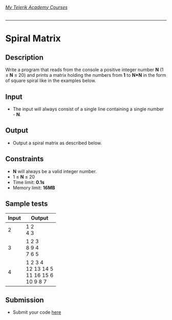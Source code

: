 ###### [My Telerik Academy Courses](https://github.com/nikolovdeyan/TelerikAcademy) 
-------------------------------------

Spiral Matrix
==========================

## Description
Write a program that reads from the console a positive integer number **N** (1 &#8804; **N** &#8804; 20)
 and prints a matrix holding the numbers from **1** to **N*N** in the form of square spiral like in the examples below.

## Input
- The input will always consist of a single line containing a single number - **N**.

## Output
- Output a spiral matrix as described below.

## Constraints
- **N** will always be a valid integer number.
- 1 &#8804; **N** &#8804; 20
- Time limit: **0.1s**
- Memory limit: **16MB**

## Sample tests

|     Input      |                      Output                        |
|----------------|----------------------------------------------------|
| 2              | 1 2<br/>4 3                                        |
| 3              | 1 2 3<br/>8 9 4<br/>7 6 5                          |
| 4              | 1 2 3 4<br/>12 13 14 5<br/>11 16 15 6<br/>10 9 8 7 |

## Submission
- Submit your code [here](http://bgcoder.com/Contests/Compete/Index/312#16)

